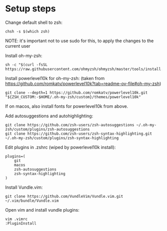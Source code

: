 # Setup steps

Change default shell to zsh:

```
chsh -s $(which zsh)
```

NOTE: it's important not to use sudo for this, to apply the changes to the current user

Install oh-my-zsh:

```
sh -c "$(curl -fsSL https://raw.githubusercontent.com/ohmyzsh/ohmyzsh/master/tools/install.sh)"
```

Install powerlevel10k for oh-my-zsh:
(taken from https://github.com/romkatv/powerlevel10k?tab=readme-ov-file#oh-my-zsh)

```
git clone --depth=1 https://github.com/romkatv/powerlevel10k.git "${ZSH_CUSTOM:-$HOME/.oh-my-zsh/custom}/themes/powerlevel10k"
```

If on macos, also install fonts for powerlevel10k from above.

Add autosuggestions and autohighlighting:
```
git clone https://github.com/zsh-users/zsh-autosuggestions ~/.oh-my-zsh/custom/plugins/zsh-autosuggestions
git clone https://github.com/zsh-users/zsh-syntax-highlighting.git ~/.oh-my-zsh/custom/plugins/zsh-syntax-highlighting
```

Edit plugins in .zshrc (wiped by powerlevel10k install):
```
plugins=(
    git
    macos
    zsh-autosuggestions
    zsh-syntax-highlighting
)
```

Install Vundle.vim:

```
git clone https://github.com/VundleVim/Vundle.vim.git ~/.vim/bundle/Vundle.vim
```

Open vim and install vundle plugins:

```
vim .vimrc
:PluginInstall
```